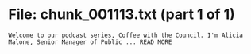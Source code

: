 ﻿# File: chunk_001113.txt (part 1 of 1)
```
Welcome to our podcast series, Coffee with the Council. I'm Alicia Malone, Senior Manager of Public ... READ MORE
```

